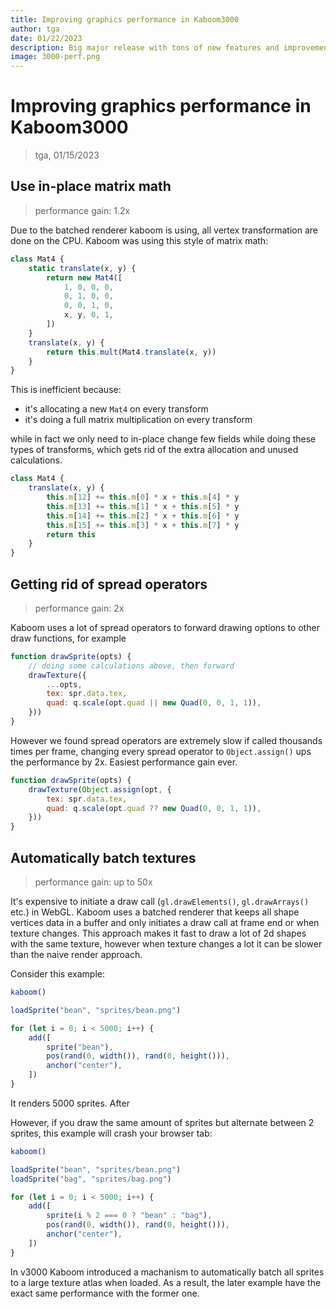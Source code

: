 ```yaml
---
title: Improving graphics performance in Kaboom3000
author: tga
date: 01/22/2023
description: Big major release with tons of new features and improvements.
image: 3000-perf.png
---
```


# Improving graphics performance in Kaboom3000

> tga, 01/15/2023

## Use in-place matrix math

> performance gain: 1.2x

Due to the batched renderer kaboom is using, all vertex transformation are done on the CPU. Kaboom was using this style of matrix math:

```js
class Mat4 {
    static translate(x, y) {
        return new Mat4([
            1, 0, 0, 0,
            0, 1, 0, 0,
            0, 0, 1, 0,
            x, y, 0, 1,
        ])
    }
    translate(x, y) {
        return this.mult(Mat4.translate(x, y))
    }
}
```

This is inefficient because:
- it's allocating a new `Mat4` on every transform
- it's doing a full matrix multiplication on every transform

while in fact we only need to in-place change few fields while doing these types of transforms, which gets rid of the extra allocation and unused calculations.

```js
class Mat4 {
	translate(x, y) {
		this.m[12] += this.m[0] * x + this.m[4] * y
		this.m[13] += this.m[1] * x + this.m[5] * y
		this.m[14] += this.m[2] * x + this.m[6] * y
		this.m[15] += this.m[3] * x + this.m[7] * y
		return this
	}
}
```

## Getting rid of spread operators

> performance gain: 2x

Kaboom uses a lot of spread operators to forward drawing options to other draw functions, for example

```js
function drawSprite(opts) {
    // doing some calculations above, then forward
    drawTexture({
        ...opts,
        tex: spr.data.tex,
        quad: q.scale(opt.quad || new Quad(0, 0, 1, 1)),
    }))
}
```

However we found spread operators are extremely slow if called thousands times per frame, changing every spread operator to `Object.assign()` ups the performance by 2x. Easiest performance gain ever.

```js
function drawSprite(opts) {
    drawTexture(Object.assign(opt, {
        tex: spr.data.tex,
        quad: q.scale(opt.quad ?? new Quad(0, 0, 1, 1)),
    }))
}
```

## Automatically batch textures

> performance gain: up to 50x

It's expensive to initiate a draw call (`gl.drawElements()`, `gl.drawArrays()` etc.) in WebGL. Kaboom uses a batched renderer that keeps all shape vertices data in a buffer and only initiates a draw call at frame end or when texture changes. This approach makes it fast to draw a lot of 2d shapes with the same texture, however when texture changes a lot it can be slower than the naive render approach.

Consider this example:

```js
kaboom()

loadSprite("bean", "sprites/bean.png")

for (let i = 0; i < 5000; i++) {
	add([
		sprite("bean"),
		pos(rand(0, width()), rand(0, height())),
		anchor("center"),
	])
}
```

It renders 5000 sprites. After

However, if you draw the same amount of sprites but alternate between 2 sprites, this example will crash your browser tab:

```js
kaboom()

loadSprite("bean", "sprites/bean.png")
loadSprite("bag", "sprites/bag.png")

for (let i = 0; i < 5000; i++) {
	add([
		sprite(i % 2 === 0 ? "bean" : "bag"),
		pos(rand(0, width()), rand(0, height())),
		anchor("center"),
	])
}
```

In v3000 Kaboom introduced a machanism to automatically batch all sprites to a large texture atlas when loaded. As a result, the later example have the exact same performance with the former one.
